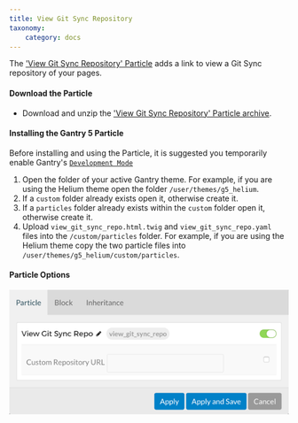 ```yaml
---
title: View Git Sync Repository
taxonomy:
    category: docs
---
```


The ['View Git Sync Repository' Particle](https://github.com/hibbitts-design/grav-gantry5-particle-view-git-sync-repo) adds a link to view a Git Sync repository of your pages.

#### Download the Particle
* Download and unzip the ['View Git Sync Repository' Particle archive](https://github.com/hibbitts-design/grav-gantry5-particle-view-git-sync-repo/archive/master.zip).

#### Installing the Gantry 5 Particle

Before installing and using the Particle, it is suggested you temporarily enable Gantry's [`Development Mode`](http://docs.gantry.org/gantry5/configure/extras)

1. Open the folder of your active Gantry theme. For example, if you are using the Helium theme open the folder `/user/themes/g5_helium`.
2. If a `custom` folder already exists open it, otherwise create it.
3. If a `particles` folder already exists within the `custom` folder open it, otherwise create it.
4. Upload `view_git_sync_repo.html.twig` and `view_git_sync_repo.yaml` files into the `/custom/particles` folder. For example, if you are using the Helium theme copy the two particle files into `/user/themes/g5_helium/custom/particles`.

#### Particle Options
!['View Git Sync Repository' options](https://github.com/paulhibbitts/github-repo-images/blob/master/view-git-sync-repo-options.png?raw=true)
